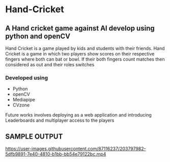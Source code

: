 # Hand-Cricket
## A Hand cricket game against AI develop using python and openCV

Hand Cricket is a game played by kids and students with their friends. Hand Cricket is a game in which two players show scores on their respective fingers where both can bat or bowl. If their both fingers count matches then considered as out and their roles switches

### Developed using
- Python
- openCV
- Mediapipe
- CVzone

Future works involves deploying as a web application and introducing Leaderboards and multiplayer access to the players

## SAMPLE OUTPUT

https://user-images.githubusercontent.com/87116237/203797982-5dfb9891-7e40-4810-b1bb-bb54e79122bc.mp4

